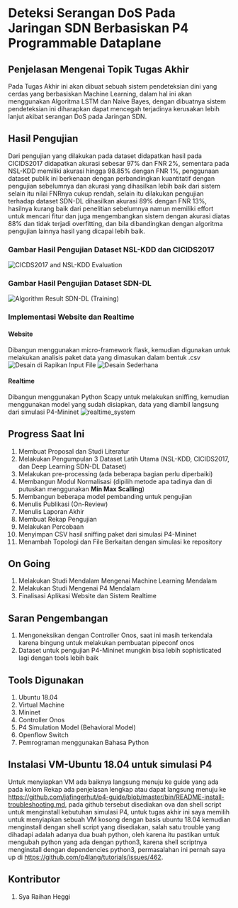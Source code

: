 # Deteksi Serangan DoS Pada Jaringan SDN Berbasiskan P4 Programmable Dataplane 

## Penjelasan Mengenai Topik Tugas Akhir
Pada Tugas Akhir ini akan dibuat sebuah sistem pendeteksian dini yang cerdas yang berbasiskan Machine Learning, dalam hal ini akan menggunakan Algoritma LSTM dan Naive Bayes, 
dengan dibuatnya sistem pendeteksian ini diharapkan dapat mencegah terjadinya kerusakan lebih lanjut akibat serangan DoS pada Jaringan SDN.

## Hasil Pengujian
Dari pengujian yang dilakukan pada dataset didapatkan hasil pada CICIDS2017 didapatkan akurasi sebesar 97% dan FNR 2%, sementara pada NSL-KDD memiliki akurasi hingga 98.85% dengan FNR 1%, penggunaan dataset publik ini berkenaan dengan perbandingkan kuantitatif dengan pengujian sebelumnya dan akurasi yang dihasilkan lebih baik dari sistem selain itu nilai FNRnya cukup rendah, selain itu dilakukan pengujian terhadap dataset SDN-DL dihasilkan akurasi 89% dengan FNR 13%, hasilnya kurang baik dari penelitian sebelumnya namun memiliki effort untuk mencari fitur dan juga mengembangkan sistem dengan akurasi diatas 88% dan tidak terjadi overfitting, dan bila dibandingkan dengan algoritma pengujian lainnya hasil yang dicapai lebih baik.

### Gambar Hasil Pengujian Dataset NSL-KDD dan CICIDS2017
![CICDS2017 and NSL-KDD Evaluation](https://user-images.githubusercontent.com/58820833/177576475-3ad63178-43d9-4612-b3a2-c10598074061.png)

### Gambar Hasil Pengujian Dataset SDN-DL
![Algorithm Result SDN-DL (Training)](https://user-images.githubusercontent.com/58820833/177577372-d6aa464d-5c1e-4122-aec5-4f9b21c21371.png)

### Implementasi Website dan Realtime
#### Website
Dibangun menggunakan micro-framework flask, kemudian digunakan untuk melakukan analisis paket data yang dimasukan dalam bentuk .csv
![Desain di Rapikan Input File](https://user-images.githubusercontent.com/58820833/177577555-7d2069c5-0214-4209-b9ba-fbd47486ef88.PNG)
![Desain Sederhana](https://user-images.githubusercontent.com/58820833/177577561-f8524964-3e9a-4d46-9085-b426764ffb61.PNG)

#### Realtime 
Dibangun menggunakan Python Scapy untuk melakukan sniffing, kemudian menggunakan model yang sudah disiapkan, data yang diambil langsung dari simulasi P4-Mininet
![realtime_system](https://user-images.githubusercontent.com/58820833/177577567-3fd4bc7b-0794-48a3-ac91-7f26baa351be.PNG)


## Progress Saat Ini
1. Membuat Proposal dan Studi Literatur
2. Melakukan Pengumpulan 3 Dataset Latih Utama (NSL-KDD, CICIDS2017, dan Deep Learning SDN-DL Dataset)
3. Melakukan pre-processing (ada beberapa bagian perlu diperbaiki)
4. Membangun Modul Normalisasi (dipilih metode apa tadinya dan di putuskan menggunakan **Min Max Scalling**)
5. Membangun beberapa model pembanding untuk pengujian 
6. Menulis Publikasi (On-Review)
7. Menulis Laporan Akhir
8. Membuat Rekap Pengujian
9. Melakukan Percobaan
10. Menyimpan CSV hasil sniffing paket dari simulasi P4-Mininet
11. Menambah Topologi dan File Berkaitan dengan simulasi ke repository

## On Going 
1. Melakukan Studi Mendalam Mengenai Machine Learning Mendalam
2. Melakukan Studi Mengenai P4 Mendalam
3. Finalisasi Aplikasi Website dan Sistem Realtime

## Saran Pengembangan
1. Mengoneksikan dengan Controller Onos, saat ini masih terkendala karena bingung untuk melakukan pembuatan pipeconf onos
2. Dataset untuk pengujian P4-Mininet mungkin bisa lebih sophisticated lagi dengan tools lebih baik

## Tools Digunakan 
1. Ubuntu 18.04
2. Virtual Machine 
3. Mininet 
4. Controller Onos
5. P4 Simulation Model (Behavioral Model)
6. Openflow Switch
7. Pemrograman menggunakan Bahasa Python

## Instalasi VM-Ubuntu 18.04 untuk simulasi P4
Untuk menyiapkan VM ada baiknya langsung menuju ke guide yang ada pada kolom Rekap ada penjelasan lengkap atau dapat langsung menuju ke https://github.com/jafingerhut/p4-guide/blob/master/bin/README-install-troubleshooting.md, pada github tersebut disediakan ova dan shell script untuk menginstall kebutuhan simulasi P4, untuk tugas akhir ini saya memilih untuk menyiapkan sebuah VM kosong dengan basis ubuntu 18.04 kemudian menginstall dengan shell script yang disediakan, salah satu trouble yang dihadapi adalah adanya dua buah python, oleh karena itu pastikan untuk mengubah python yang ada dengan python3, karena shell scriptnya menginstall dengan dependencies python3, permasalahan ini pernah saya up di https://github.com/p4lang/tutorials/issues/462.


## Kontributor 
1. Sya Raihan Heggi


